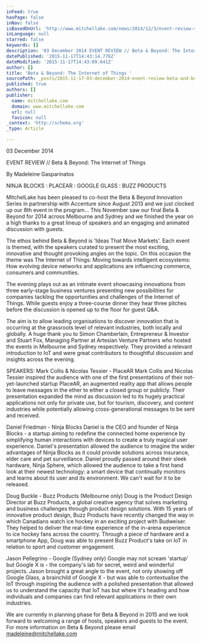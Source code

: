 ```yaml
---
inFeed: true
hasPage: false
inNav: false
isBasedOnUrl: 'http://www.mitchellake.com/news/2014/12/3/event-review-slash-slash-beta-and-beyond-the-internet-of-things'
inLanguage: null
starred: false
keywords: []
description: '03 December 2014 EVENT REVIEW // Beta & Beyond: The Internet of Things By Madeleine Gasparinatos NINJA BLOCKS PLACEAR GOOGLE'
datePublished: '2015-11-17T14:43:14.776Z'
dateModified: '2015-11-17T14:43:09.641Z'
author: []
title: 'Beta & Beyond: The Internet of Things '
sourcePath: _posts/2015-11-17-03-december-2014-event-review-beta-and-beyond-the-internet.md
published: true
authors: []
publisher:
  name: mitchellake.com
  domain: www.mitchellake.com
  url: null
  favicon: null
_context: 'http://schema.org'
_type: Article

---
```

03 December 2014 

EVENT REVIEW // Beta & Beyond: The Internet of Things 

By Madeleine Gasparinatos  

NINJA BLOCKS : PLACEAR : GOOGLE GLASS : BUZZ PRODUCTS 

MitchelLake has been pleased to co-host the Beta & Beyond Innovation Series in partnership with Accenture since August 2013 and we just clocked up our 8th event in the program... This November saw our final Beta & Beyond for 2014 across Melbourne and Sydney and we finished the year on a high thanks to a great lineup of speakers and an engaging and animated discussion with guests. 

The ethos behind Beta & Beyond is 'Ideas That Move Markets'. Each event is themed, with the speakers curated to present the most exciting, innovative and thought provoking angles on the topic. On this occasion the theme was The Internet of Things: Moving towards intelligent ecosystems: How evolving device networks and applications are influencing commerce, consumers and communities. 

The evening plays out as an intimate event showcasing innovations from three early-stage business ventures presenting new possibilities for companies tackling the opportunities and challenges of the Internet of Things. While guests enjoy a three-course dinner they hear three pitches before the discussion is opened up to the floor for guest Q&A. 

The aim is to allow leading organisations to discover innovation that is occurring at the grassroots level of relevant industries, both locally and globally. A huge thank you to Simon Chamberlain, Entrepreneur & Investor and Stuart Fox, Managing Partner at Artesian Venture Partners who hosted the events in Melbourne and Sydney respectively. They provided a relevant introduction to IoT and were great contributors to thoughtful discussion and insights across the evening. 

SPEAKERS: Mark Collis & Nicolas Tessier - PlaceAR Mark Collis and Nicolas Tessier inspired the audience with one of the first presentations of their not-yet-launched startup PlaceAR, an augmented reality app that allows people to leave messages in the ether to either a closed group or publicly. Their presentation expanded the mind as discussion led to its hugely practical applications not only for private use, but for tourism, discovery, and content industries while potentially allowing cross-generational messages to be sent and received.  

Daniel Friedman - Ninja Blocks Daniel is the CEO and founder of Ninja Blocks - a startup aiming to redefine the connected home experience by simplifying human interactions with devices to create a truly magical user experience. Daniel's presentation allowed the audience to imagine the wider advantages of Ninja Blocks as it could provide solutions across insurance, elder care and pet surveillance. Daniel proudly passed around their sleek hardware, Ninja Sphere, which allowed the audience to take a first hand look at their newest technology: a smart device that continually monitors and learns about its user and its environment. We can't wait for it to be released. 

Doug Buckle - Buzz Products (Melbourne only) Doug is the Product Design Director at Buzz Products, a global creative agency that solves marketing and business challenges through product design solutions. With 15 years of innovative product design, Buzz Products have recently changed the way in which Canadians watch ice hockey in an exciting project with Budweiser. They helped to deliver the real-time experience of the in-arena experience to ice hockey fans across the country. Through a piece of hardware and a smartphone App, Doug was able to present Buzz Product's take on IoT in relation to sport and customer engagement.  

Jason Pellegrino - Google (Sydney only) Google may not scream 'startup' but Google X is - the company's lab for secret, weird and wonderful projects. Jason brought a great angle to the event, not only showing off Google Glass, a brainchild of Google X - but was able to contextualise the IoT through inspiring the audience with a polished presentation that allowed us to understand the capacity that IoT has but where it's heading and how individuals and companies can find relevant applications in their own industries. 

We are currently in planning phase for Beta & Beyond in 2015 and we look forward to welcoming a range of hosts, speakers and guests to the event. For more information on Beta & Beyond please email madeleine@mitchellake.com